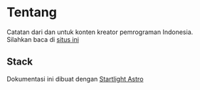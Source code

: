 # Tentang

Catatan dari dan untuk konten kreator pemrograman Indonesia.  
Silahkan baca di [situs ini](https://cara.sko.dev)

## Stack
Dokumentasi ini dibuat dengan [Startlight Astro](https://starlight.astro.build/)
